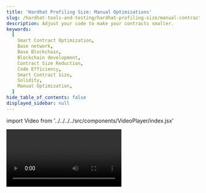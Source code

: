 ```yaml
---
title: 'Hardhat Profiling Size: Manual Optimizations'
slug: /hardhat-tools-and-testing/hardhat-profiling-size/manual-contract-optimizations-vid
description: Adjust your code to make your contracts smaller.
keywords:
  [
    Smart Contract Optimization,
    Base network,
    Base Blockchain,
    Blockchain development,
    Contract Size Reduction,
    Code Efficiency,
    Smart Contract Size,
    Solidity,
    Manual Optimization,
  ]
hide_table_of_contents: false
displayed_sidebar: null
---
```


import Video from '../../../../src/components/VideoPlayer/index.jsx'

<Video videoId='863776975' title='Manual Optimizations' />
